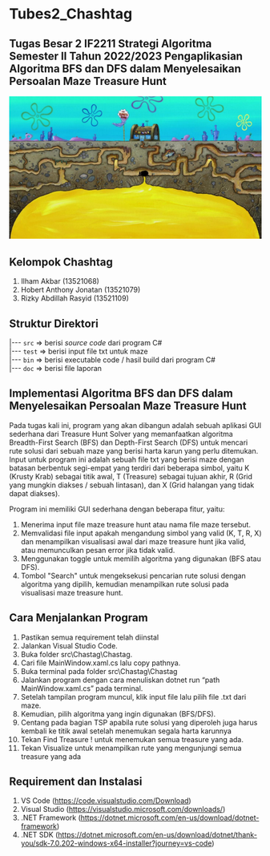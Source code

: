 # Tubes2_Chashtag
## Tugas Besar 2 IF2211 Strategi Algoritma Semester II Tahun 2022/2023 Pengaplikasian Algoritma BFS dan DFS dalam Menyelesaikan Persoalan Maze Treasure Hunt

<p align="center">
    <img src= https://github.com/rizkyrsyd28/Tubes2_Chashtag/blob/main/image.png
</p>

## Kelompok Chashtag
1. Ilham Akbar			    (13521068)
2. Hobert Anthony Jonatan	(13521079)  
3. Rizky Abdillah Rasyid    (13521109) 

## Struktur Direktori
|---  `src` => berisi *source code* dari program C#<br>
|---  `test` => berisi input file txt untuk maze<br>
|---  `bin` => berisi executable code / hasil build dari program C#<br>
|---  `doc` => berisi file laporan<br>

## Implementasi Algoritma BFS dan DFS dalam Menyelesaikan Persoalan Maze Treasure Hunt

Pada tugas kali ini, program yang akan dibangun adalah sebuah aplikasi GUI sederhana dari Treasure Hunt Solver yang memanfaatkan algoritma Breadth-First Search (BFS) dan Depth-First Search (DFS) untuk mencari rute solusi dari sebuah maze yang berisi harta karun yang perlu ditemukan. Input untuk program ini adalah sebuah file txt yang berisi maze dengan batasan berbentuk segi-empat yang terdiri dari beberapa simbol, yaitu K (Krusty Krab) sebagai titik awal, T (Treasure) sebagai tujuan akhir, R (Grid yang mungkin diakses / sebuah lintasan), dan X (Grid halangan yang tidak dapat diakses).

Program ini memiliki GUI sederhana dengan beberapa fitur, yaitu:

1. Menerima input file maze treasure hunt atau nama file maze tersebut.
2. Memvalidasi file input apakah mengandung simbol yang valid (K, T, R, X) dan menampilkan visualisasi awal dari maze treasure hunt jika valid, atau memunculkan pesan error jika tidak valid.
3. Menggunakan toggle untuk memilih algoritma yang digunakan (BFS atau DFS).
4. Tombol "Search" untuk mengeksekusi pencarian rute solusi dengan algoritma yang dipilih, kemudian menampilkan rute solusi pada visualisasi maze treasure hunt.

## Cara Menjalankan Program
1. Pastikan semua requirement telah diinstal
2. Jalankan Visual Studio Code. 
3. Buka folder src\Chastag\Chastag.
4. Cari file MainWindow.xaml.cs lalu copy pathnya.
5. Buka terminal pada folder src\Chastag\Chastag
6. Jalankan program dengan cara menuliskan dotnet run “path MainWindow.xaml.cs” pada terminal.
7. Setelah tampilan program muncul, klik input file lalu pilih file .txt dari maze.
8. Kemudian, pilih algoritma yang ingin digunakan (BFS/DFS).
9. Centang pada bagian TSP apabila rute solusi yang diperoleh juga harus kembali ke titik awal setelah menemukan segala harta karunnya
10. Tekan Find Treasure ! untuk menemukan semua treasure yang ada.
11. Tekan Visualize untuk menampilkan rute yang mengunjungi semua treasure yang ada




## Requirement dan Instalasi
1. VS Code          (https://code.visualstudio.com/Download)
2. Visual Studio    (https://visualstudio.microsoft.com/downloads/)
3. .NET Framework   (https://dotnet.microsoft.com/en-us/download/dotnet-framework)
4. .NET SDK         (https://dotnet.microsoft.com/en-us/download/dotnet/thank-you/sdk-7.0.202-windows-x64-installer?journey=vs-code)
